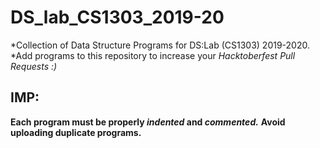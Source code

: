 # DS_lab_CS1303_2019-20
*Collection of Data Structure Programs for DS:Lab (CS1303) 2019-2020.                                                                
*Add programs to this repository to increase your _Hacktoberfest Pull Requests :)_

## IMP:
**Each program must be properly _indented_ and _commented._**
**Avoid uploading duplicate programs.**
